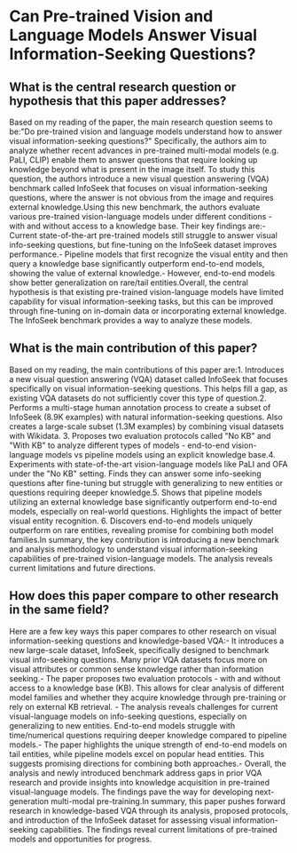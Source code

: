 # Can Pre-trained Vision and Language Models Answer Visual   Information-Seeking Questions?

## What is the central research question or hypothesis that this paper addresses?

Based on my reading of the paper, the main research question seems to be:"Do pre-trained vision and language models understand how to answer visual information-seeking questions?" Specifically, the authors aim to analyze whether recent advances in pre-trained multi-modal models (e.g. PaLI, CLIP) enable them to answer questions that require looking up knowledge beyond what is present in the image itself. To study this question, the authors introduce a new visual question answering (VQA) benchmark called InfoSeek that focuses on visual information-seeking questions, where the answer is not obvious from the image and requires external knowledge.Using this new benchmark, the authors evaluate various pre-trained vision-language models under different conditions - with and without access to a knowledge base. Their key findings are:- Current state-of-the-art pre-trained models still struggle to answer visual info-seeking questions, but fine-tuning on the InfoSeek dataset improves performance.- Pipeline models that first recognize the visual entity and then query a knowledge base significantly outperform end-to-end models, showing the value of external knowledge.- However, end-to-end models show better generalization on rare/tail entities.Overall, the central hypothesis is that existing pre-trained vision-language models have limited capability for visual information-seeking tasks, but this can be improved through fine-tuning on in-domain data or incorporating external knowledge. The InfoSeek benchmark provides a way to analyze these models.


## What is the main contribution of this paper?

Based on my reading, the main contributions of this paper are:1. Introduces a new visual question answering (VQA) dataset called InfoSeek that focuses specifically on visual information-seeking questions. This helps fill a gap, as existing VQA datasets do not sufficiently cover this type of question.2. Performs a multi-stage human annotation process to create a subset of InfoSeek (8.9K examples) with natural information-seeking questions. Also creates a large-scale subset (1.3M examples) by combining visual datasets with Wikidata. 3. Proposes two evaluation protocols called "No KB" and "With KB" to analyze different types of models - end-to-end vision-language models vs pipeline models using an explicit knowledge base.4. Experiments with state-of-the-art vision-language models like PaLI and OFA under the "No KB" setting. Finds they can answer some info-seeking questions after fine-tuning but struggle with generalizing to new entities or questions requiring deeper knowledge.5. Shows that pipeline models utilizing an external knowledge base significantly outperform end-to-end models, especially on real-world questions. Highlights the impact of better visual entity recognition.  6. Discovers end-to-end models uniquely outperform on rare entities, revealing promise for combining both model families.In summary, the key contribution is introducing a new benchmark and analysis methodology to understand visual information-seeking capabilities of pre-trained vision-language models. The analysis reveals current limitations and future directions.


## How does this paper compare to other research in the same field?

Here are a few key ways this paper compares to other research on visual information-seeking questions and knowledge-based VQA:- It introduces a new large-scale dataset, InfoSeek, specifically designed to benchmark visual info-seeking questions. Many prior VQA datasets focus more on visual attributes or common sense knowledge rather than information seeking.- The paper proposes two evaluation protocols - with and without access to a knowledge base (KB). This allows for clear analysis of different model families and whether they acquire knowledge through pre-training or rely on external KB retrieval. - The analysis reveals challenges for current visual-language models on info-seeking questions, especially on generalizing to new entities. End-to-end models struggle with time/numerical questions requiring deeper knowledge compared to pipeline models.- The paper highlights the unique strength of end-to-end models on tail entities, while pipeline models excel on popular head entities. This suggests promising directions for combining both approaches.- Overall, the analysis and newly introduced benchmark address gaps in prior VQA research and provide insights into knowledge acquisition in pre-trained visual-language models. The findings pave the way for developing next-generation multi-modal pre-training.In summary, this paper pushes forward research in knowledge-based VQA through its analysis, proposed protocols, and introduction of the InfoSeek dataset for assessing visual information-seeking capabilities. The findings reveal current limitations of pre-trained models and opportunities for progress.
